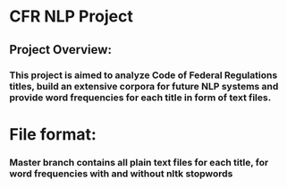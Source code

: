 # CFR NLP Project
## Project Overview:
### This project is aimed to analyze Code of Federal Regulations titles, build an extensive corpora for future NLP systems and provide word frequencies for each title in form of text files. 
# File format:
### Master branch contains all plain text files for each title, for word frequencies with and without nltk stopwords
